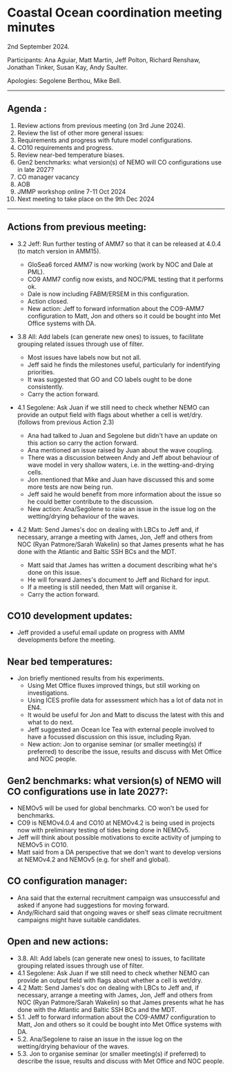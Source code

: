 # Coastal Ocean coordination meeting minutes

2nd September 2024.

Participants: Ana Aguiar, Matt Martin, Jeff Polton, Richard Renshaw, Jonathan Tinker, Susan Kay, Andy Saulter.

Apologies: Segolene Berthou, Mike Bell.

----------

## Agenda :
1.	Review actions from previous meeting (on 3rd June 2024).
1.	Review the list of other more general issues:
   1. Requirements and progress with future model configurations.
   1. CO10 requirements and progress.
   1. Review near-bed temperature biases.
1.	Gen2 benchmarks: what version(s) of NEMO will CO configurations use in late 2027?
1.	CO manager vacancy
1.	AOB
   1. JMMP workshop online 7-11 Oct 2024
   1. Next meeting to take place on the 9th Dec 2024

----------

## Actions from previous meeting:
- 3.2 Jeff: Run further testing of AMM7 so that it can be released at 4.0.4 (to match version in AMM15).
   - GloSea6 forced AMM7 is now working (work by NOC and Dale at PML).
   - CO9 AMM7 config now exists, and NOC/PML testing that it performs ok.
   - Dale is now including FABM/ERSEM in this configuration.
   - Action closed.
   - New action: Jeff to forward information about the CO9-AMM7 configuration to Matt, Jon and others so it could be bought into Met Office systems with DA.

- 3.8 All: Add labels (can generate new ones) to issues, to facilitate grouping related issues through use of filter.
   - Most issues have labels now but not all.
   - Jeff said he finds the milestones useful, particularly for indentifying priorities.
   - It was suggested that GO and CO labels ought to be done consistently.
   - Carry the action forward.

- 4.1 Segolene: Ask Juan if we still need to check whether NEMO can provide an output field with flags about whether a cell is wet/dry. (follows from previous Action 2.3)
   - Ana had talked to Juan and Segolene but didn't have an update on this action so carry the action forward.
   - Ana mentioned an issue raised by Juan about the wave coupling.
   - There was a discussion between Andy and Jeff about behaviour of wave model in very shallow waters, i.e.  in the wetting-and-drying cells.
   - Jon mentioned that Mike and Juan have discussed this and some more tests are now being run.
   - Jeff said he would benefit from more information about the issue so he could better contribute to the discussion.
   - New action: Ana/Segolene to raise an issue in the issue log on the wetting/drying behaviour of the waves.

- 4.2 Matt: Send James's doc on dealing with LBCs to Jeff and, if necessary, arrange a meeting with James, Jon, Jeff and others from NOC (Ryan Patmore/Sarah Wakelin) so that James presents what he has done with the Atlantic and Baltic SSH BCs and the MDT.
   - Matt said that James has written a document describing what he's done on this issue.
   - He will forward James's document to Jeff and Richard for input.
   - If a meeting is still needed, then Matt will organise it.
   - Carry the action forward.

## CO10 development updates:

- Jeff provided a useful email update on progress with AMM developments before the meeting.

## Near bed temperatures:

- Jon briefly mentioned results from his experiments.
   - Using Met Office fluxes improved things, but still working on investigations.
   - Using ICES profile data for assessment which has a lot of data not in EN4.
   - It would be useful for Jon and Matt to discuss the latest with this and what to do next.
   - Jeff suggested an Ocean Ice Tea with external people involved to have a focussed discussion on this issue, including Ryan.
   - New action: Jon to organise seminar (or smaller meeting(s) if preferred) to describe the issue, results and discuss with Met Office and NOC people.

## Gen2 benchmarks: what version(s) of NEMO will CO configurations use in late 2027?:

- NEMOv5 will be used for global benchmarks. CO won't be used for benchmarks.
- CO9 is NEMOv4.0.4 and CO10 at NEMOv4.2 is being used in projects now with preliminary testing of tides being done in NEMOv5.
- Jeff will think about possible motivations to excite activity of jumping to NEMOv5 in CO10.
- Matt said from a DA perspective that we don't want to develop versions at NEMOv4.2 and NEMOv5 (e.g. for shelf and global).

## CO configuration manager:

- Ana said that the external recruitment campaign was unsuccessful and asked if anyone had suggestions for moving forward.
- Andy/Richard said that ongoing waves or shelf seas climate recruitment campaigns might have suitable candidates.

## Open and new actions:

- 3.8. All: Add labels (can generate new ones) to issues, to facilitate grouping related issues through use of filter.
- 4.1 Segolene: Ask Juan if we still need to check whether NEMO can provide an output field with flags about whether a cell is wet/dry.
- 4.2 Matt: Send James's doc on dealing with LBCs to Jeff and, if necessary, arrange a meeting with James, Jon, Jeff and others from NOC (Ryan Patmore/Sarah Wakelin) so that James presents what he has done with the Atlantic and Baltic SSH BCs and the MDT.
- 5.1. Jeff to forward information about the CO9-AMM7 configuration to Matt, Jon and others so it could be bought into Met Office systems with DA.
- 5.2. Ana/Segolene to raise an issue in the issue log on the wetting/drying behaviour of the waves.
- 5.3. Jon to organise seminar (or smaller meeting(s) if preferred) to describe the issue, results and discuss with Met Office and NOC people.
